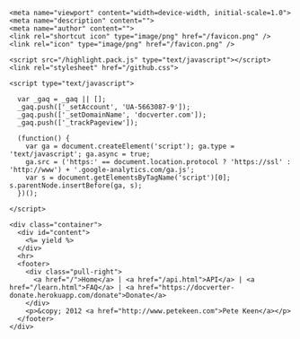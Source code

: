 <!doctype html>
<html lang=en>
  <head>
    <meta charset="utf-8">
    <title><%= page_title == 'Home' ? "" : page_title + " :: " %>Docverter</title>
    <link href="<%= static_path '/bootstrap.min.css' %>" rel="stylesheet">
    <link href="<%= static_path '/main.css' %>" rel="stylesheet">
    <!--[if lt IE 9]>
      <script src="http://html5shim.googlecode.com/svn/trunk/html5.js"></script>
    <![endif]-->

    <meta name="viewport" content="width=device-width, initial-scale=1.0">
    <meta name="description" content="">
    <meta name="author" content="">
    <link rel="shortcut icon" type="image/png" href="/favicon.png" />
    <link rel="icon" type="image/png" href="/favicon.png" />

    <script src="/highlight.pack.js" type="text/javascript"></script>
    <link rel="stylesheet" href="/github.css">

    <script type="text/javascript">
    
      var _gaq = _gaq || [];
      _gaq.push(['_setAccount', 'UA-5663087-9']);
      _gaq.push(['_setDomainName', 'docverter.com']);
      _gaq.push(['_trackPageview']);
    
      (function() {
        var ga = document.createElement('script'); ga.type = 'text/javascript'; ga.async = true;
        ga.src = ('https:' == document.location.protocol ? 'https://ssl' : 'http://www') + '.google-analytics.com/ga.js';
        var s = document.getElementsByTagName('script')[0]; s.parentNode.insertBefore(ga, s);
      })();
    
    </script>

  <script> 
    hljs.tabReplace = '    ';
    hljs.initHighlightingOnLoad();
  </script> 

  </head>
  <body>

    <div class="container">
      <div id="content">
        <%= yield %>
      </div>
      <hr>
      <footer>
        <div class="pull-right">
          <a href="/">Home</a> | <a href="/api.html">API</a> | <a href="/learn.html">FAQ</a> | <a href="https://docverter-donate.herokuapp.com/donate">Donate</a>
        </div>
        <p>&copy; 2012 <a href="http://www.petekeen.com">Pete Keen</a></p>
      </footer>
    </div>
  </body>
</html>
